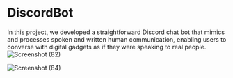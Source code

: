 # DiscordBot
In this project, we developed a straightforward Discord chat bot that mimics and processes spoken and written human communication, 
enabling users to converse with digital gadgets as if they were speaking to real people.
![Screenshot (82)](https://user-images.githubusercontent.com/13059783/177963444-a65263ba-f53e-4540-bc14-286df6f17d11.png)


![Screenshot (84)](https://user-images.githubusercontent.com/13059783/177964362-7a786ec9-4a7c-4560-ad69-bc9b2ffaccc3.png)
